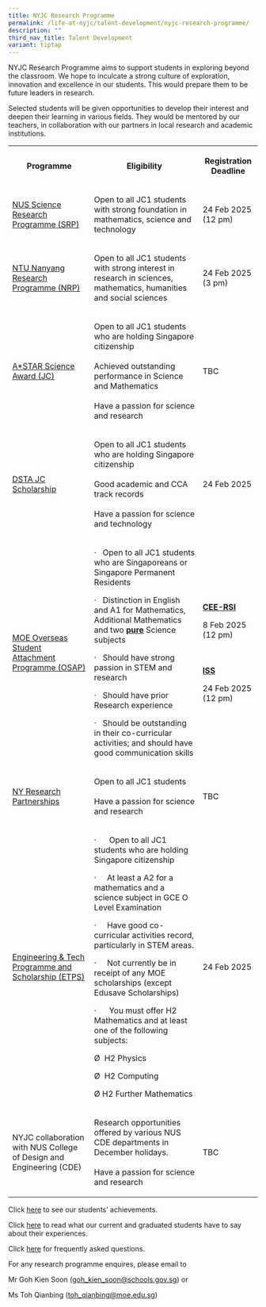 ```yaml
---
title: NYJC Research Programme
permalink: /life-at-nyjc/talent-development/nyjc-research-programme/
description: ""
third_nav_title: Talent Development
variant: tiptap
---
```

<p>NYJC Research Programme aims to support students in exploring beyond the
classroom. We hope to inculcate a strong culture of exploration, innovation
and excellence in our students. This would prepare them to be future leaders
in research.</p>
<p>Selected students will be given opportunities to develop their interest
and deepen their learning in various fields. They would be mentored by
our teachers, in collaboration with our partners in local research and
academic institutions.</p>
<table style="minWidth: 75px">
<colgroup>
<col>
<col>
<col>
</colgroup>
<tbody>
<tr>
<th rowspan="1" colspan="1">
<p>Programme</p>
</th>
<th rowspan="1" colspan="1">
<p>Eligibility</p>
</th>
<th rowspan="1" colspan="1">
<p>Registration Deadline</p>
</th>
</tr>
<tr>
<td rowspan="1" colspan="1">
<p><a href="/srp/NUS" rel="noopener noreferrer" target="_blank">NUS Science Research Programme (SRP)</a>
</p>
</td>
<td rowspan="1" colspan="1">
<p>Open to all JC1 students with strong foundation in mathematics, science
and technology</p>
</td>
<td rowspan="1" colspan="1">
<p>24 Feb 2025 (12 pm)</p>
</td>
</tr>
<tr>
<td rowspan="1" colspan="1">
<p><a href="/srp/NTU" rel="noopener noreferrer" target="_blank">NTU Nanyang Research Programme (NRP)</a>
</p>
</td>
<td rowspan="1" colspan="1">
<p>Open to all JC1 students with strong interest in research in sciences,
mathematics, humanities and social sciences</p>
</td>
<td rowspan="1" colspan="1">
<p>24 Feb 2025 (3 pm)</p>
</td>
</tr>
<tr>
<td rowspan="1" colspan="1">
<p><a href="/srp/ASTAR" rel="noopener noreferrer" target="_blank">A*STAR Science Award (JC)</a>
</p>
</td>
<td rowspan="1" colspan="1">
<p>Open to all JC1 students who are holding Singapore citizenship
<br>
<br>Achieved outstanding performance in Science and Mathematics
<br>
<br>Have a passion for science and research</p>
</td>
<td rowspan="1" colspan="1">
<p>TBC</p>
</td>
</tr>
<tr>
<td rowspan="1" colspan="1">
<p><a href="/srp/DSTA" rel="noopener noreferrer" target="_blank">DSTA JC Scholarship</a>
</p>
</td>
<td rowspan="1" colspan="1">
<p>Open to all JC1 students who are holding Singapore citizenship
<br>
<br>Good academic and CCA track records
<br>
<br>Have a passion for science and technology</p>
</td>
<td rowspan="1" colspan="1">
<p>24 Feb 2025</p>
</td>
</tr>
<tr>
<td rowspan="1" colspan="1">
<p><a href="/srp/OSAP" rel="noopener noreferrer" target="_blank">MOE Overseas Student Attachment Programme (OSAP)</a>
</p>
</td>
<td rowspan="1" colspan="1">
<p>·&nbsp;&nbsp; Open to all JC1 students who are Singaporeans or Singapore
Permanent Residents</p>
<p>·&nbsp;&nbsp; Distinction in English and A1 for Mathematics, Additional
Mathematics and two <strong><u>pure</u></strong> Science subjects</p>
<p>·&nbsp;&nbsp; Should have strong passion in STEM and research</p>
<p>·&nbsp;&nbsp; Should have prior Research experience</p>
<p>·&nbsp;&nbsp; Should be outstanding in their co-curricular activities;
and should have good communication skills</p>
<p></p>
</td>
<td rowspan="1" colspan="1">
<p><strong><u>CEE-RSI</u></strong>
</p>
<p>8 Feb 2025
<br>(12 pm)</p>
<p>&nbsp;</p>
<p><strong><u>ISS</u></strong>
</p>
<p>24 Feb 2025
<br>(12 pm)</p>
</td>
</tr>
<tr>
<td rowspan="1" colspan="1">
<p><a href="/srp/nyrp" rel="noopener noreferrer" target="_blank">NY Research Partnerships</a>
</p>
</td>
<td rowspan="1" colspan="1">
<p>Open to all JC1 students
<br>
<br>Have a passion for science and research
<br>
</p>
</td>
<td rowspan="1" colspan="1">
<p>TBC</p>
</td>
</tr>
<tr>
<td rowspan="1" colspan="1">
<p><a href="/srp/ETPS" rel="noopener noreferrer" target="_blank">Engineering &amp; Tech Programme and Scholarship (ETPS)</a>
</p>
</td>
<td rowspan="1" colspan="1">
<p>·&nbsp;&nbsp;&nbsp;&nbsp;&nbsp; Open to all JC1 students who are holding
Singapore citizenship</p>
<p>·&nbsp;&nbsp;&nbsp;&nbsp; At least a A2 for a mathematics and a science
subject in GCE O Level Examination</p>
<p>·&nbsp;&nbsp;&nbsp;&nbsp; Have good co-curricular activities record, particularly
in STEM areas.</p>
<p>·&nbsp;&nbsp;&nbsp;&nbsp; Not currently be in receipt of any MOE scholarships
(except Edusave Scholarships)</p>
<p>·&nbsp;&nbsp;&nbsp;&nbsp;&nbsp; You must offer H2 Mathematics and at least
one of the following subjects:</p>
<p>Ø&nbsp; H2 Physics</p>
<p>Ø&nbsp; H2 Computing</p>
<p>Ø H2 Further Mathematics</p>
</td>
<td rowspan="1" colspan="1">
<p>24 Feb 2025</p>
</td>
</tr>
<tr>
<td rowspan="1" colspan="1">
<p>NYJC collaboration with NUS College of Design and Engineering (CDE)</p>
</td>
<td rowspan="1" colspan="1">
<p>Research opportunities offered by various NUS CDE departments in December
holidays.
<br>
<br>Have a passion for science and research</p>
</td>
<td rowspan="1" colspan="1">
<p>TBC</p>
</td>
</tr>
</tbody>
</table>
<p>CIick&nbsp;<a href="/srp/Others/Achievements/" rel="noopener" target="_blank">here</a>&nbsp;to
see our students’ achievements.</p>
<p>Click&nbsp;<a href="/srp/Others/Testimonials/" rel="noopener" target="_blank">here</a>&nbsp;to
read what our current and graduated students have to say about their experiences.</p>
<p>Click&nbsp;<a href="/srp/Others/FAQ/" rel="noopener" target="_blank">here</a>&nbsp;for
frequently asked questions.</p>
<p>For any research programme enquires, please email to</p>
<p>Mr Goh Kien Soon (<a href="mailto:goh_kien_soon@moe.edu.sg" rel="noopener noreferrer nofollow" target="_blank">goh_kien_soon@schools.gov.sg</a>)
or</p>
<p>Ms Toh Qianbing (<a href="mailto:toh_qianbing@moe.edu.sg" rel="noopener nofollow" target="_blank">toh_qianbing@moe.edu.sg</a>)</p>